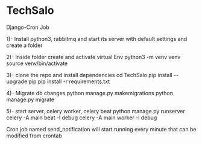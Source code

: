 # TechSalo
Django-Cron Job

1)- Install python3, rabbitmq and start its server with default settings and create a folder

2)- Inside folder create and activate virtual Env
  python3 -m venv venv
  source venv/bin/activate

3)- clone the repo and install dependencies
  cd TechSalo
  pip install --upgrade pip
  pip install -r requirements.txt

4)- Migrate db changes
  python manage.py makemigrations
  python manage.py migrate

5)- start server, celery worker, celery beat
  python manage.py runserver
  celery -A main beat -l debug
  celery -A main worker -l debug

Cron job named send_notification will start running every minute that can be modified from crontab
